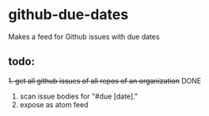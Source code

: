 # github-due-dates
Makes a feed for Github issues with due dates

## todo:
~~1. get all github issues of all repos of an organization~~ DONE
1. scan issue bodies for "#due [date]."
1. expose as atom feed
